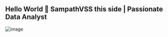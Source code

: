 ## Hello World 👋 SampathVSS this side | Passionate Data Analyst

![image](https://github.com/SampathVSS/SampathVSS/assets/170193799/3c85b26f-f419-48ab-8580-6c36c547f452)





